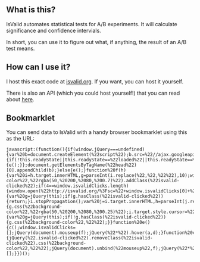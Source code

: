 ## What is this?

IsValid automates statistical tests for A/B experiments.  It will calculate significance and confidence intervials.

In short, you can use it to figure out what, if anything, the result of an A/B test means.

## How can I use it?

I host this exact code at [isvalid.org](http://isvalid.org).  If you want, you can host it yourself.

There is also an API (which you could host yourself!) that you can read about [here](https://github.com/evansolomon/IsValid.org/wiki/API).

## Bookmarklet

You can send data to IsValid with a handy browser bookmarklet using this as the URL:

    javascript:(function(){if(window.jQuery===undefined){var%20b=document.createElement(%22script%22);b.src=%22//ajax.googleapis.com/ajax/libs/jquery/1.8.1/jquery.min.js%22;b.onload=b.onreadystatechange=function(){if(!this.readyState||this.readyState==%22loaded%22||this.readyState==%22complete%22){e();}};document.getElementsByTagName(%22head%22)[0].appendChild(b);}else{e();}function%20f(h){var%20i=h.target.innerHTML,g=parseInt(i.replace(%22,%22,%22%22),10);window.isvalidClicks.push(g);jQuery(h.target).css(%22background-color%22,%22rgba(50,%20200,%2080,%200.7)%22).addClass(%22isvalid-clicked%22);if(4==window.isvalidClicks.length){window.open(%22http://isvalid.org/%3Fsc=%22+window.isvalidClicks[0]+%22%26cc=%22+window.isvalidClicks[1]+%22%26se=%22+window.isvalidClicks[2]+%22%26ce=%22+window.isvalidClicks[3]);c();}}function%20a(i){var%20g=jQuery(this);if(g.hasClass(%22isvalid-clicked%22)){return;}i.stopPropagation();var%20j=i.target.innerHTML,h=parseInt(j.replace(%22,%22,%22%22),10);if(!isNaN(parseFloat(h))%26%26isFinite(h)){g.css(%22background-color%22,%22rgba(50,%20200,%2080,%200.25)%22);i.target.style.cursor=%22pointer%22;}}function%20d(h){var%20g=jQuery(this);if(!g.hasClass(%22isvalid-clicked%22)){g.css(%22background-color%22,%22%22);}}function%20e(){c();window.isvalidClicks=[];jQuery(document).mouseup(f);jQuery(%22*%22).hover(a,d);}function%20c(){jQuery(%22.isvalid-clicked%22).removeClass(%22isvalid-clicked%22).css(%22background-color%22,%22%22);jQuery(document).unbind(%22mouseup%22,f);jQuery(%22*%22).unbind(%22mouseleave%22,d).unbind(%22mouseenter%22,a);window.isvalidClicks=[];}})();